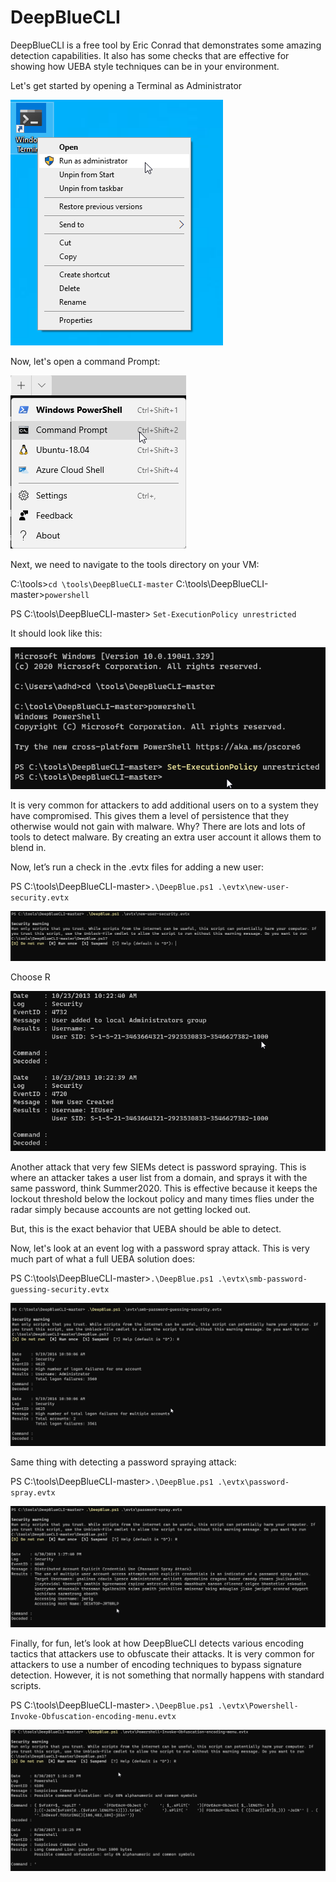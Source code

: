 
# DeepBlueCLI

DeepBlueCLI is a free tool by Eric Conrad that demonstrates some amazing detection capabilities.  It also has some checks that are effective for showing how UEBA style techniques can be in your environment. 

Let's get started by opening a Terminal as Administrator

![](attachments/Clipboard_2020-06-12-10-36-44.png)

Now, let's open a command Prompt:

![](attachments/Clipboard_2020-06-16-09-53-18.png)

Next, we need to navigate to the tools directory on your VM:

C:\tools>`cd \tools\DeepBlueCLI-master`
C:\tools\DeepBlueCLI-master>`powershell`

PS C:\tools\DeepBlueCLI-master> `Set-ExecutionPolicy unrestricted`

It should look like this:

![](attachments/Clipboard_2020-06-15-14-06-33.png)

It is very common for attackers to add additional users on to a system they have compromised.  This gives them a level of persistence that they otherwise would not gain with malware.  Why?  There are lots and lots of tools to detect malware.  By creating an extra user account it allows them to blend in.  

Now, let’s run a check in the .evtx files for adding a new user:

PS C:\tools\DeepBlueCLI-master>`.\DeepBlue.ps1 .\evtx\new-user-security.evtx`

![](attachments/Clipboard_2020-06-15-14-07-43.png)

Choose R

![](attachments/Clipboard_2020-06-15-14-08-14.png)

Another attack that very few SIEMs detect is password spraying.  This is where an attacker takes a user list from a domain, and sprays it with the same password, think Summer2020.  This is effective because it keeps the lockout threshold below the lockout policy and many times flies under the radar simply because accounts are not getting locked out. 

But, this is the exact behavior that UEBA should be able to detect.

Now, let's look at an event log with a password spray attack.  This is very much part of what a full UEBA solution does:

PS C:\tools\DeepBlueCLI-master>`.\DeepBlue.ps1 .\evtx\smb-password-guessing-security.evtx`

![](attachments/Clipboard_2020-06-15-14-10-30.png)

Same thing with detecting a password spraying attack:

PS C:\tools\DeepBlueCLI-master>`.\DeepBlue.ps1 .\evtx\password-spray.evtx`

![](attachments/Clipboard_2020-06-15-14-11-14.png)


Finally, for fun, let’s look at how DeepBlueCLI detects various encoding tactics that attackers use to obfuscate their attacks.  It is very common for attackers to use a number of encoding techniques to bypass signature detection.  However, it is not something that normally happens with standard scripts.

PS C:\tools\DeepBlueCLI-master>`.\DeepBlue.ps1 .\evtx\Powershell-Invoke-Obfuscation-encoding-menu.evtx`

![](attachments/Clipboard_2020-06-15-14-11-59.png)




